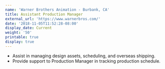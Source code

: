 ```yaml
---
name: 'Warner Brothers Animation - Burbank, CA'
title: Assistant Production Manager
external_url: 'https://www.warnerbros.com/'
date: '2018-11-05T11:52:28-08:00'
display_date: Current
weight: '50'
printable: true
display: true
---
```

* Assist in managing design assets, scheduling, and overseas shipping. 
* Provide support to Production Manager in tracking production schedule.
